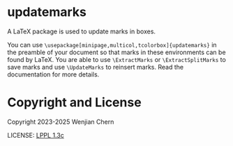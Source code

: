 # updatemarks
A LaTeX package is used to update marks in boxes.

You can use `\usepackage[minipage,multicol,tcolorbox]{updatemarks}` in the preamble 
of your document so that marks in these environments can be found by LaTeX.
You are able to use `\ExtractMarks` or `\ExtractSplitMarks` to save marks and 
use `\UpdateMarks` to reinsert marks. Read the documentation for more details.

# Copyright and License

Copyright 2023-2025 Wenjian Chern

LICENSE: [LPPL 1.3c](http://www.latex-project.org/lppl.txt)
